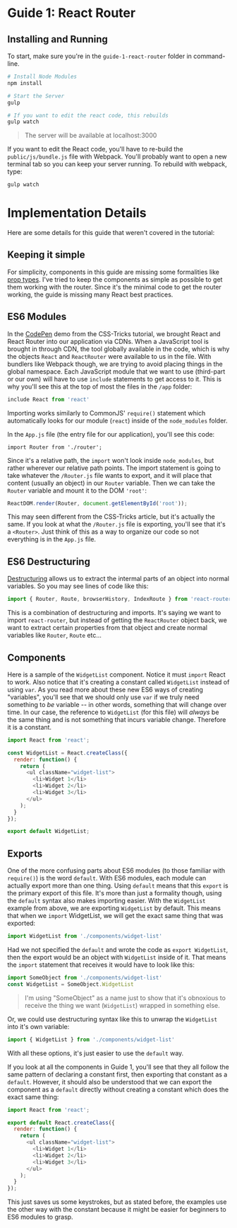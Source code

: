 # Guide 1: React Router

## Installing and Running

To start, make sure you're in the `guide-1-react-router` folder in command-line.

```sh
# Install Node Modules
npm install

# Start the Server
gulp

# If you want to edit the react code, this rebuilds
gulp watch
```

> The server will be available at localhost:3000

If you want to edit the React code, you'll have to re-build the `public/js/bundle.js` file with Webpack. You'll probably want to open a new terminal tab so you can keep your server running. To rebuild with webpack, type:

```sh
gulp watch
```


# Implementation Details

Here are some details for this guide that weren't covered in the tutorial:


## Keeping it simple

For simplicity, components in this guide are missing some formalities like [prop types](https://facebook.github.io/react/docs/reusable-components.html). I've tried to keep the components as simple as possible to get them working with the router. Since it's the minimal code to get the router working, the guide is missing many React best practices.


## ES6 Modules

In the [CodePen](http://codepen.io/bradwestfall/pen/reaWYL) demo from the CSS-Tricks tutorial, we brought React and React Router into our application via CDNs. When a JavaScript tool is brought in through CDN, the tool globally available in the code, which is why the objects `React` and `ReactRouter` were available to us in the file. With bundlers like Webpack though, we are trying to avoid placing things in the global namespace. Each JavaScript module that we want to use (third-part or our own) will have to use `include` statements to get access to it. This is why you'll see this at the top of most the files in the `/app` folder:

```js
include React from 'react'
```

Importing works similarly to CommonJS' `require()` statement which automatically looks for our module (`react`) inside of the `node_modules` folder.

In the `App.js` file (the entry file for our application), you'll see this code:

```
import Router from './router';
```

Since it's a relative path, the `import` won't look inside `node_modules`, but rather wherever our relative path points. The import statement is going to take whatever the `/Router.js` file wants to export, and it will place that content (usually an object) in our `Router` variable. Then we can take the `Router` variable and mount it to the DOM `'root'`:

```js
ReactDOM.render(Router, document.getElementById('root'));
```

This may seen different from the CSS-Tricks article, but it's actually the same. If you look at what the `/Router.js` file is exporting, you'll see that it's a `<Router>`. Just think of this as a way to organize our code so not everything is in the `App.js` file.


## ES6 Destructuring

[Destructuring](https://developer.mozilla.org/en-US/docs/Web/JavaScript/Reference/Operators/Destructuring_assignment) allows us to extract the intermal parts of an object into normal variables. So you may see lines of code like this:

```js
import { Router, Route, browserHistory, IndexRoute } from 'react-router';
```

This is a combination of destructuring and imports. It's saying we want to import `react-router`, but instead of getting the `ReactRouter` object back, we want to extract certain properties from that object and create normal variables like `Router`, `Route` etc...

## Components

Here is a sample of the `WidgetList` component. Notice it must `import` React to work. Also notice that it's creating a constant called `WidgetList` instead of using `var`. As you read more about these new ES6 ways of creating "variables", you'll see that we should only use `var` if we truly need something to _be_ variable -- in other words, something that will change over time. In our case, the reference to `WidgetList` (for this file) will _always_ be the same thing and is not something that incurs variable change. Therefore it is a constant.

```js
import React from 'react';

const WidgetList = React.createClass({
  render: function() {
    return (
      <ul className="widget-list">
        <li>Widget 1</li>
        <li>Widget 2</li>
        <li>Widget 3</li>
      </ul>
    );
  }
});

export default WidgetList;
```

## Exports

One of the more confusing parts about ES6 modules (to those familiar with `require()`) is the word `default`. With ES6 modules, each module can actually export more than one thing. Using `default` means that this `export` is the primary export of this file. It's more than just a formality though, using the `default` syntax also makes importing easier. With the `WidgetList` example from above, we are exporting `WidgetList` by default. This means that when we `import` WidgetList, we will get the exact same thing that was exported:

```js
import WidgetList from './components/widget-list'
```

Had we not specified the `default` and wrote the code as `export WidgetList`, then the export would be an object with `WidgetList` inside of it. That means the `import` statement that receives it would have to look like this:

```js
import SomeObject from './components/widget-list'
const WidgetList = SomeObject.WidgetList
```

> I'm using "SomeObject" as a name just to show that it's obnoxious to receive the thing we want (`WidgetList`) wrapped in something else.

Or, we could use destructuring syntax like this to unwrap the `WidgetList` into it's own variable:

```js
import { WidgetList } from './components/widget-list'
```

With all these options, it's just easier to use the `default` way.

If you look at all the components in Guide 1, you'll see that they all follow the same pattern of declaring a constant first, then exporting that constant as a `default`. However, it should also be understood that we can export the component as a `default` directly without creating a constant which does the exact same thing:

```js
import React from 'react';

export default React.createClass({
  render: function() {
    return (
      <ul className="widget-list">
        <li>Widget 1</li>
        <li>Widget 2</li>
        <li>Widget 3</li>
      </ul>
    );
  }
});
```

This just saves us some keystrokes, but as stated before, the examples use the other way with the constant because it might be easier for beginners to ES6 modules to grasp.

